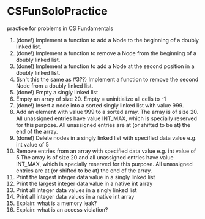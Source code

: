 # CSFunSoloPractice
practice for problems in CS Fundamentals

1. (done!) Implement a function to add a Node to the beginning of a doubly linked list.
2. (done!) Implement a function to remove a Node from the beginning of a doubly linked list.
3. (done!) Implement a function to add a Node at the second position in a doubly linked list.
4. (isn't this the same as #3??) Implement a function to remove the second Node from a doubly linked list.
5. (done!) Empty a singly linked list
6. Empty an array of size 20. Empty = uninitialize all cells to -1
7. (done!) Insert a node into a sorted singly linked list with value 999.
8. Add an element with value 999 to a sorted array. The array is of size 20. All unassigned entries have value INT_MAX, which is specially reserved for this purpose. All unassigned entries are at (or shifted to be at) the end of the array.
9. (done!) Delete nodes in a singly linked list with specified data value e.g. int value of 5
10. Remove entries from an array with specified data value e.g. int value of 5 The array is of size 20 and all unassigned entries have value INT_MAX, which is specially reserved for this purpose. All unassigned entries are at (or shifted to be at) the end of the array.
11. Print the largest integer data value in a singly linked list
12. Print the largest integer data value in a native int array
13. Print all integer data values in a singly linked list
14. Print all integer data values in a native int array
15. Explain: what is a memory leak?
16. Explain: what is an access violation?
